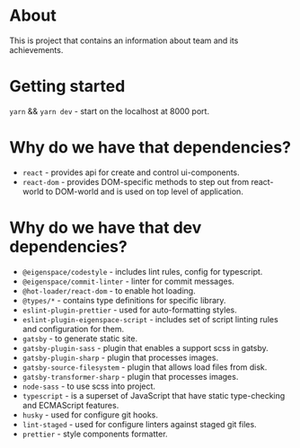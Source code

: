 # About

This is project that contains an information about team and its achievements.

# Getting started

`yarn` && `yarn dev` - start on the localhost at 8000 port.

# Why do we have that dependencies?

* `react` - provides api for create and control ui-components.
* `react-dom` - provides DOM-specific methods to step out from react-world
to DOM-world and is used on top level of application.

# Why do we have that dev dependencies?

* `@eigenspace/codestyle` - includes lint rules, config for typescript.
* `@eigenspace/commit-linter` - linter for commit messages.
* `@hot-loader/react-dom` - to enable hot loading.
* `@types/*` - contains type definitions for specific library.
* `eslint-plugin-prettier` - used for auto-formatting styles.
* `eslint-plugin-eigenspace-script` - includes set of script linting rules and configuration for them.
* `gatsby` - to generate static site.
* `gatsby-plugin-sass` - plugin that enables a support scss in gatsby.
* `gatsby-plugin-sharp` - plugin that processes images.
* `gatsby-source-filesystem` - plugin that allows load files from disk.
* `gatsby-transformer-sharp` - plugin that processes images.
* `node-sass` - to use scss into project.
* `typescript` - is a superset of JavaScript that have static type-checking and ECMAScript features.
* `husky` - used for configure git hooks.
* `lint-staged` - used for configure linters against staged git files.
* `prettier` - style components formatter.